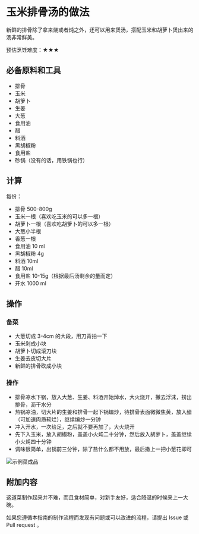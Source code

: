 # 玉米排骨汤的做法

新鲜的排骨除了拿来烧或者炖之外，还可以用来煲汤，搭配玉米和胡萝卜煲出来的汤非常鲜美。

预估烹饪难度：★★★

## 必备原料和工具

* 排骨
* 玉米
* 胡箩卜
* 生姜
* 大葱
* 食用油
* 醋
* 料酒
* 黑胡椒粉
* 食用盐
* 砂锅（没有的话，用铁锅也行）

## 计算

每份：

* 排骨 500-800g
* 玉米一根（喜欢吃玉米的可以多一根）
* 胡萝卜一根（喜欢吃胡箩卜的可以多一根）
* 大葱小半根
* 香葱一根
* 食用油 10 ml
* 黑胡椒粉 4g
* 料酒 10ml
* 醋 10ml
* 食用盐 10-15g（根据最后汤剩余的量而定）
* 开水 1000 ml

## 操作

### 备菜

* 大葱切成 3-4cm 的大段，用刀背拍一下
* 玉米剁成小块
* 胡箩卜切成滚刀块
* 生姜去皮切大片
* 新鲜的排骨砍成小块

### 操作

* 排骨凉水下锅，放入大葱、生姜、料酒开始焯水，大火烧开，撇去浮沫，捞出排骨，沥干水分
* 热锅凉油，切大片的生姜和排骨一起下锅煸炒，待排骨表面微微焦黄，放入醋（可加速肉质软烂），继续煸炒一分钟
* 冲入开水，一次给足，之后就不要再加了，大火烧开
* 先下入玉米，放入胡椒粉，盖盖小火炖二十分钟，然后放入胡萝卜，盖盖继续小火炖四十分钟
* 调味很简单，出锅前三分钟，除了盐什么都不用放，最后撒上一把小葱花即可

![示例菜成品](玉米排骨汤.jpeg)

## 附加内容

这道菜制作起来并不难，而且食材简单，对新手友好，适合降温的时候来上一大碗。

如果您遵循本指南的制作流程而发现有问题或可以改进的流程，请提出 Issue 或 Pull request 。

